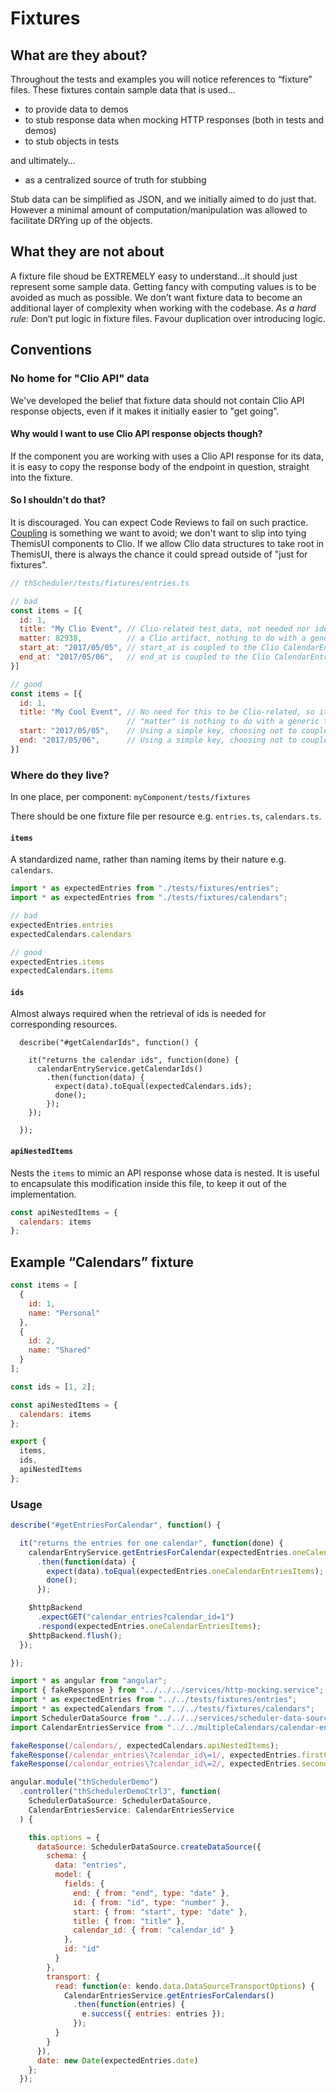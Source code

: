 # Fixtures

## What are they about?

Throughout the tests and examples you will notice references to “fixture” files. These fixtures contain sample data that is used…

- to provide data to demos
- to stub response data when mocking HTTP responses (both in tests and demos)
- to stub objects in tests

and ultimately…

- as a centralized source of truth for stubbing

Stub data can be simplified as JSON, and we initially aimed to do just that. However a minimal amount of computation/manipulation was allowed to facilitate DRYing up of the objects.


## What they are not about

A fixture file shoud be EXTREMELY easy to understand…it should just represent some sample data. Getting fancy with computing values is to be avoided as much as possible. We don’t want fixture data to become an additional layer of complexity when working with the codebase. *As a hard rule:* Don’t put logic in fixture files. Favour duplication over introducing logic.

## Conventions

### No home for "Clio API" data
We've developed the belief that fixture data should not contain Clio API response objects, even if it makes it initially easier to "get going".

#### Why would I want to use Clio API response objects though?
If the component you are working with uses a Clio API response for its data, it is easy to copy the response body of the endpoint in question, straight into the fixture.

#### So I shouldn't do that?
It is discouraged. You can expect Code Reviews to fail on such practice. [Coupling](https://en.wikipedia.org/wiki/Coupling_(computer_programming)) is something we want to avoid; we don't want to slip into tying ThemisUI components to Clio.
If we allow Clio data structures to take root in ThemisUI, there is always the chance it could spread outside of "just for fixtures".

```javascript
// thScheduler/tests/fixtures/entries.ts

// bad
const items = [{
  id: 1,
  title: "My Clio Event", // Clio-related test data, not needed nor ideal
  matter: 82938,          // a Clio artifact, nothing to do with a generic thScheduler
  start_at: "2017/05/05", // start_at is coupled to the Clio CalendarEntry data structure
  end_at: "2017/05/06",   // end_at is coupled to the Clio CalendarEntry data structure
}]

// good
const items = [{
  id: 1,
  title: "My Cool Event", // No need for this to be Clio-related, so it isn't
                          // "matter" is nothing to do with a generic thScheduler
  start: "2017/05/05",    // Using a simple key, choosing not to couple to Clio key
  end: "2017/05/06",      // Using a simple key, choosing not to couple to Clio key
}]
```

### Where do they live?

In one place, per component: `myComponent/tests/fixtures`

There should be one fixture file per resource e.g. `entries.ts`, `calendars.ts`.

#### `items`

A standardized name, rather than naming items by their nature e.g. `calendars`.

```javascript
import * as expectedEntries from "./tests/fixtures/entries";
import * as expectedEntries from "./tests/fixtures/calendars";

// bad
expectedEntries.entries
expectedCalendars.calendars

// good
expectedEntries.items
expectedCalendars.items
```

#### `ids`

Almost always required when the retrieval of ids is needed for corresponding resources.

      describe("#getCalendarIds", function() {

        it("returns the calendar ids", function(done) {
          calendarEntryService.getCalendarIds()
            .then(function(data) {
              expect(data).toEqual(expectedCalendars.ids);
              done();
            });
        });

      });


#### `apiNestedItems`

Nests the `items` to mimic an API response whose data is nested. It is useful to encapsulate this modification inside this file, to keep it out of the implementation.

```javascript
const apiNestedItems = {
  calendars: items
};
```

## Example “Calendars” fixture

```javascript
const items = [
  {
    id: 1,
    name: "Personal"
  },
  {
    id: 2,
    name: "Shared"
  }
];

const ids = [1, 2];

const apiNestedItems = {
  calendars: items
};

export {
  items,
  ids,
  apiNestedItems
};
```

### Usage

```javascript
describe("#getEntriesForCalendar", function() {

  it("returns the entries for one calendar", function(done) {
    calendarEntryService.getEntriesForCalendar(expectedEntries.oneCalendarEntriesId)
      .then(function(data) {
        expect(data).toEqual(expectedEntries.oneCalendarEntriesItems);
        done();
      });

    $httpBackend
      .expectGET("calendar_entries?calendar_id=1")
      .respond(expectedEntries.oneCalendarEntriesItems);
    $httpBackend.flush();
  });

});

import * as angular from "angular";
import { fakeResponse } from "../../../services/http-mocking.service";
import * as expectedEntries from "../../tests/fixtures/entries";
import * as expectedCalendars from "../../tests/fixtures/calendars";
import SchedulerDataSource from "../../../services/scheduler-data-source.service";
import CalendarEntriesService from "../../multipleCalendars/calendar-entries.service";

fakeResponse(/calendars/, expectedCalendars.apiNestedItems);
fakeResponse(/calendar_entries\?calendar_id\=1/, expectedEntries.firstCalendarEntriesItems);
fakeResponse(/calendar_entries\?calendar_id\=2/, expectedEntries.secondCalendarEntriesItems);

angular.module("thSchedulerDemo")
  .controller("thSchedulerDemoCtrl3", function(
    SchedulerDataSource: SchedulerDataSource,
    CalendarEntriesService: CalendarEntriesService
  ) {

    this.options = {
      dataSource: SchedulerDataSource.createDataSource({
        schema: {
          data: "entries",
          model: {
            fields: {
              end: { from: "end", type: "date" },
              id: { from: "id", type: "number" },
              start: { from: "start", type: "date" },
              title: { from: "title" },
              calendar_id: { from: "calendar_id" }
            },
            id: "id"
          }
        },
        transport: {
          read: function(e: kendo.data.DataSourceTransportOptions) {
            CalendarEntriesService.getEntriesForCalendars()
              .then(function(entries) {
                e.success({ entries: entries });
              });
          }
        }
      }),
      date: new Date(expectedEntries.date)
    };
  });
```
